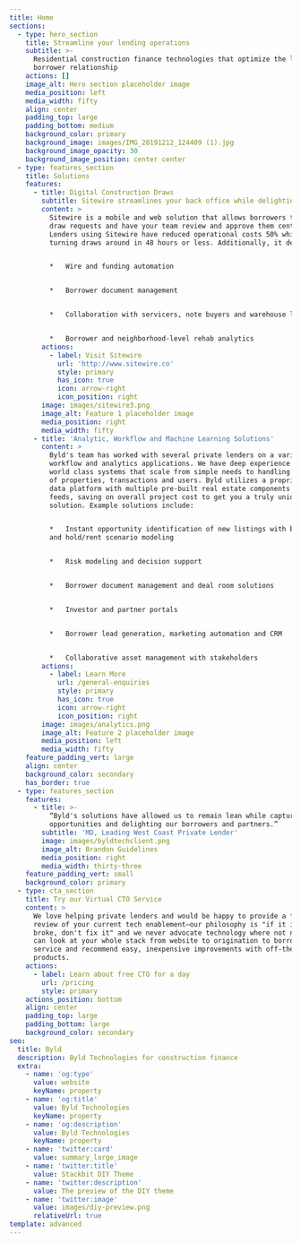 ```yaml
---
title: Home
sections:
  - type: hero_section
    title: Streamline your lending operations
    subtitle: >-
      Residential construction finance technologies that optimize the lender and
      borrower relationship
    actions: []
    image_alt: Hero section placeholder image
    media_position: left
    media_width: fifty
    align: center
    padding_top: large
    padding_bottom: medium
    background_color: primary
    background_image: images/IMG_20191212_124409 (1).jpg
    background_image_opacity: 30
    background_image_position: center center
  - type: features_section
    title: Solutions
    features:
      - title: Digital Construction Draws
        subtitle: Sitewire streamlines your back office while delighting borrowers
        content: >
          Sitewire is a mobile and web solution that allows borrowers to submit
          draw requests and have your team review and approve them centrally.
          Lenders using Sitewire have reduced operational costs 50% while
          turning draws around in 48 hours or less. Additionally, it delivers:


          *   Wire and funding automation


          *   Borrower document management


          *   Collaboration with servicers, note buyers and warehouse lenders


          *   Borrower and neighborhood-level rehab analytics
        actions:
          - label: Visit Sitewire
            url: 'http://www.sitewire.co'
            style: primary
            has_icon: true
            icon: arrow-right
            icon_position: right
        image: images/sitewire3.png
        image_alt: Feature 1 placeholder image
        media_position: right
        media_width: fifty
      - title: 'Analytic, Workflow and Machine Learning Solutions'
        content: >
          Byld's team has worked with several private lenders on a variety of
          workflow and analytics applications. We have deep experience building
          world class systems that scale from simple needs to handling millions
          of properties, transactions and users. Byld utilizes a proprietary
          data platform with multiple pre-built real estate components and data
          feeds, saving on overall project cost to get you a truly unique
          solution. Example solutions include:


          *   Instant opportunity identification of new listings with best use
          and hold/rent scenario modeling


          *   Risk modeling and decision support


          *   Borrower document management and deal room solutions


          *   Investor and partner portals


          *   Borrower lead generation, marketing automation and CRM


          *   Collaborative asset management with stakeholders
        actions:
          - label: Learn More
            url: /general-enquiries
            style: primary
            has_icon: true
            icon: arrow-right
            icon_position: right
        image: images/analytics.png
        image_alt: Feature 2 placeholder image
        media_position: left
        media_width: fifty
    feature_padding_vert: large
    align: center
    background_color: secondary
    has_border: true
  - type: features_section
    features:
      - title: >-
          “Byld's solutions have allowed us to remain lean while capturing new
          opportunities and delighting our borrowers and partners.”
        subtitle: 'MD, Leading West Coast Private Lender'
        image: images/byldtechclient.png
        image_alt: Brandon Guidelines
        media_position: right
        media_width: thirty-three
    feature_padding_vert: small
    background_color: primary
  - type: cta_section
    title: Try our Virtual CTO Service
    content: >
      We love helping private lenders and would be happy to provide a free
      review of your current tech enablement—our philosophy is "if it isn't
      broke, don't fix it" and we never advocate technology where not needed. We
      can look at your whole stack from website to origination to borrower
      service and recommend easy, inexpensive improvements with off-the-shelf
      products.
    actions:
      - label: Learn about free CTO for a day
        url: /pricing
        style: primary
    actions_position: bottom
    align: center
    padding_top: large
    padding_bottom: large
    background_color: secondary
seo:
  title: Byld
  description: Byld Technologies for construction finance
  extra:
    - name: 'og:type'
      value: website
      keyName: property
    - name: 'og:title'
      value: Byld Technologies
      keyName: property
    - name: 'og:description'
      value: Byld Technologies
      keyName: property
    - name: 'twitter:card'
      value: summary_large_image
    - name: 'twitter:title'
      value: Stackbit DIY Theme
    - name: 'twitter:description'
      value: The preview of the DIY theme
    - name: 'twitter:image'
      value: images/diy-preview.png
      relativeUrl: true
template: advanced
---
```

